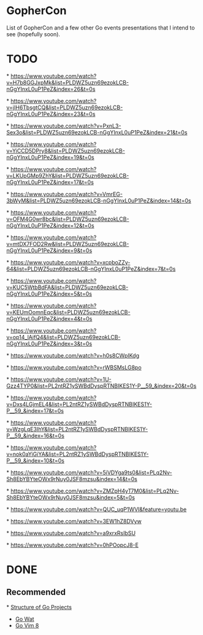 # GopherCon

List of GopherCon and a few other Go events presentations that I intend to see (hopefully soon).

# TODO

* https://www.youtube.com/watch?v=H7b8GGJxpMk&list=PLDWZ5uzn69ezokLCB-nGgYInxL0uP1PeZ&index=26&t=0s

* https://www.youtube.com/watch?v=jIH6TbsgtCQ&list=PLDWZ5uzn69ezokLCB-nGgYInxL0uP1PeZ&index=23&t=0s

* https://www.youtube.com/watch?v=PxnL3-Sex3o&list=PLDWZ5uzn69ezokLCB-nGgYInxL0uP1PeZ&index=21&t=0s

* https://www.youtube.com/watch?v=YiCCD5DPry8&list=PLDWZ5uzn69ezokLCB-nGgYInxL0uP1PeZ&index=19&t=0s

* https://www.youtube.com/watch?v=LKUpGMp9ZhY&list=PLDWZ5uzn69ezokLCB-nGgYInxL0uP1PeZ&index=17&t=0s

* https://www.youtube.com/watch?v=VmrEG-3bWyM&list=PLDWZ5uzn69ezokLCB-nGgYInxL0uP1PeZ&index=14&t=0s

* https://www.youtube.com/watch?v=OFM4G0wr8bc&list=PLDWZ5uzn69ezokLCB-nGgYInxL0uP1PeZ&index=12&t=0s

* https://www.youtube.com/watch?v=mtDX7FOD2Rw&list=PLDWZ5uzn69ezokLCB-nGgYInxL0uP1PeZ&index=9&t=0s

* https://www.youtube.com/watch?v=xcpboZZy-64&list=PLDWZ5uzn69ezokLCB-nGgYInxL0uP1PeZ&index=7&t=0s

* https://www.youtube.com/watch?v=KUC5WtbBdFA&list=PLDWZ5uzn69ezokLCB-nGgYInxL0uP1PeZ&index=5&t=0s

* https://www.youtube.com/watch?v=KEUmOomnEqc&list=PLDWZ5uzn69ezokLCB-nGgYInxL0uP1PeZ&index=4&t=0s

* https://www.youtube.com/watch?v=op14_lAifQ4&list=PLDWZ5uzn69ezokLCB-nGgYInxL0uP1PeZ&index=3&t=0s

* https://www.youtube.com/watch?v=h0s8CWpIKdg

* https://www.youtube.com/watch?v=rWBSMsLG8po

* https://www.youtube.com/watch?v=1U-Gzz4TYP0&list=PL2ntRZ1ySWBdDyspRTNBIKES1Y-P__59_&index=20&t=0s

* https://www.youtube.com/watch?v=Dxs4LGjmEL4&list=PL2ntRZ1ySWBdDyspRTNBIKES1Y-P__59_&index=17&t=0s

* https://www.youtube.com/watch?v=WzgLqE3IhY&list=PL2ntRZ1ySWBdDyspRTNBIKES1Y-P__59_&index=16&t=0s

* https://www.youtube.com/watch?v=nok0aYiGiYA&list=PL2ntRZ1ySWBdDyspRTNBIKES1Y-P__59_&index=10&t=0s

* https://www.youtube.com/watch?v=5iVDYga9ts0&list=PLq2Nv-Sh8EbYBYteOWx9rNuy0JSF8mzsu&index=14&t=0s

* https://www.youtube.com/watch?v=ZMZpH4yT7M0&list=PLq2Nv-Sh8EbYBYteOWx9rNuy0JSF8mzsu&index=5&t=0s

* https://www.youtube.com/watch?v=QUC_uqP1WVI&feature=youtu.be

* https://www.youtube.com/watch?v=3EW1hZ8DVyw

* https://www.youtube.com/watch?v=a9xrxRsIbSU

* https://www.youtube.com/watch?v=0hPOopcJ8-E


# DONE

## Recommended

* [Structure of Go Projects](https://www.youtube.com/watch?v=oL6JBUk6tj0)
* [Go Wat](https://www.youtube.com/watch?v=zPd0Cxzsslk)
* [Go Vim 8](https://www.youtube.com/watch?v=DiBZetR733Y)
